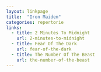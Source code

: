 ```yaml
---
layout: linkpage
title:  "Iron Maiden"
categories: repertorie
links:
  - title: 2 Minutes To Midnight
    url: 2-minutes-to-midnight
  - title: Fear Of The Dark
    url: fear-of-the-dark
  - title: The Number Of The Beast
    url: the-number-of-the-beast
---
```

